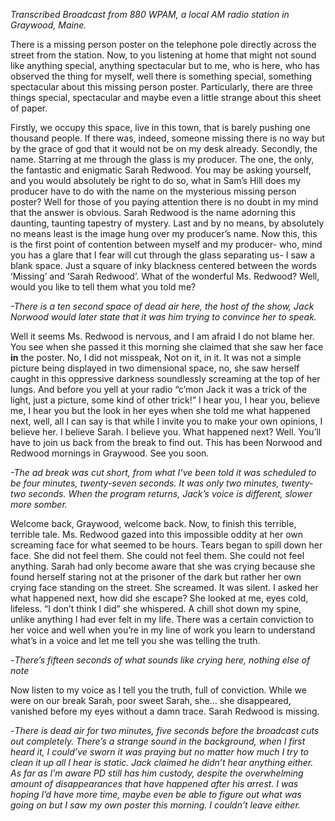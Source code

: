 *Transcribed Broadcast from 880 WPAM, a local AM radio station in Graywood, Maine.*

There is a missing person poster on the telephone pole directly across the street from the station. Now, to you listening at home that might not sound like anything special, anything spectacular but to me, who is here, who has observed the thing for myself, well there is something special, something spectacular about this missing person poster. Particularly, there are three things special, spectacular and maybe even a little strange about this sheet of paper.

Firstly, we occupy this space, live in this town, that is barely pushing one thousand people. If there was, indeed, someone missing there is no way but by the grace of god that it would not be on my desk already. Secondly, the name. Starring at me through the glass is my producer. The one, the only, the fantastic and enigmatic Sarah Redwood. You may be asking yourself, and you would absolutely be right to do so, what in Sam’s Hill does my producer have to do with the name on the mysterious missing person poster? Well for those of you paying attention there is no doubt in my mind that the answer is obvious. Sarah Redwood is the name adorning this daunting, taunting tapestry of mystery. Last and by no means, by absolutely no means least is the image hung over my producer’s name. Now this, this is the first point of contention between myself and my producer- who, mind you has a glare that I fear will cut through the glass separating us- I saw a blank space. Just a square of inky blackness centered between the words ‘Missing’ and ‘Sarah Redwood’. What of the wonderful Ms. Redwood? Well, would you like to tell them what you told me?

*-There is a ten second space of dead air here, the host of the show, Jack Norwood would later state that it was him trying to convince her to speak.*

Well it seems Ms. Redwood is nervous, and I am afraid I do not blame her. You see when she passed it this morning she claimed that she saw her face **in** the poster. No, I did not misspeak, Not on it, in it. It was not a simple picture being displayed in two dimensional space, no, she saw herself caught in this oppressive darkness soundlessly screaming at the top of her lungs. And before you yell at your radio “c’mon Jack it was a trick of the light, just a picture, some kind of other trick!” I hear you, I hear you, believe me, I hear you but the look in her eyes when she told me what happened next, well, all I can say is that while I invite you to make your own opinions, I believe her. I believe Sarah. I believe you. What happened next? Well. You’ll have to join us back from the break to find out. This has been Norwood and Redwood mornings in Graywood. See you soon.

*-The ad break was cut short, from what I’ve been told it was scheduled to be four minutes, twenty-seven seconds. It was only two minutes, twenty-two seconds. When the program returns, Jack’s voice is different, slower more somber.*

Welcome back, Graywood, welcome back. Now, to finish this terrible, terrible tale. Ms. Redwood gazed into this impossible oddity at her own screaming face for what seemed to be hours. Tears began to spill down her face. She did not feel them. She could not feel them. She could not feel anything. Sarah had only become aware that she was crying because she found herself staring not at the prisoner of the dark but rather her own crying face standing on the street. She screamed. It was silent. I asked her what happened next, how did she escape? She looked at me, eyes cold, lifeless. “I don’t think I did” she whispered. A chill shot down my spine, unlike anything I had ever felt in my life. There was a certain conviction to her voice and well when you’re in my line of work you learn to understand what’s in a voice and let me tell you she was telling the truth.

\-*There’s fifteen seconds of what sounds like crying here, nothing else of note*

Now listen to my voice as I tell you the truth, full of conviction. While we were on our break Sarah, poor sweet Sarah, she… she disappeared, vanished before my eyes without a damn trace. Sarah Redwood is missing.

\-*There is dead air for two minutes, five seconds before the broadcast cuts out completely. There’s a strange sound in the background, when I first heard it, I could’ve sworn it was praying but no matter how much I try to clean it up all I hear is static. Jack claimed he didn’t hear anything either. As far as I’m aware PD still has him custody, despite the overwhelming amount of disappearances that have happened after his arrest. I was hoping I’d have more time, maybe even be able to figure out what was going on but I saw my own poster this morning. I couldn’t leave either.*